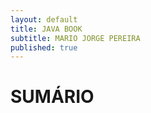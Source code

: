 ```yaml
---
layout: default
title: JAVA BOOK
subtitle: MARIO JORGE PEREIRA
published: true
---
```



# SUMÁRIO

